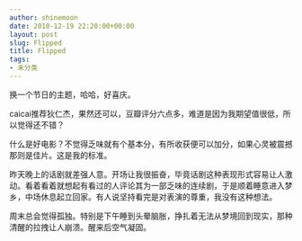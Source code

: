 ```yaml
---
author: shinemoon
date: 2010-12-19 22:20:00+00:00
layout: post
slug: Flipped
title: Flipped
tags:
- 未分类
---
```


换一个节日的主题，哈哈，好喜庆。  
  
caicai推荐狄仁杰，果然还可以，豆瓣评分六点多，难道是因为我期望值很低，所以觉得还不错？  
  
什么是好电影？不觉得乏味就有个基本分，有所收获便可以加分，如果心灵被震撼那则是佳片。这是我的标准。  
  
昨天晚上的话剧就差强人意。开场让我很振奋，毕竟话剧这种表现形式容易让人激动。看着看着就想起有看过的人评论其为一部乏味的连续剧，于是顺着睡意进入梦乡，中场休息起立回家。有人说坚持看完是对表演的尊重，我没有这种想法。  
  
周末总会觉得孤独。特别是下午睡到头晕脑胀，挣扎着无法从梦境回到现实，那种清醒的拉拽让人崩溃。醒来后空气凝固。
